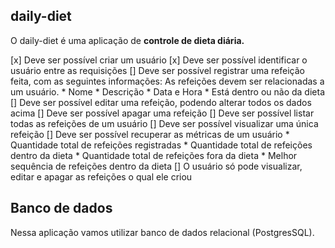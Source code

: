 ## daily-diet
O daily-diet é uma aplicação de **controle de dieta diária.**

[x] Deve ser possível criar um usuário
[x] Deve ser possível identificar o usuário entre as requisições
[] Deve ser possível registrar uma refeição feita, com as seguintes informações:
  As refeições devem ser relacionadas a um usuário.
    * Nome
    * Descrição
    * Data e Hora
    * Está dentro ou não da dieta
[] Deve ser possível editar uma refeição, podendo alterar todos os dados acima
[] Deve ser possível apagar uma refeição
[] Deve ser possível listar todas as refeições de um usuário
[] Deve ser possível visualizar uma única refeição
[] Deve ser possível recuperar as métricas de um usuário
    * Quantidade total de refeições registradas
    * Quantidade total de refeições dentro da dieta
    * Quantidade total de refeições fora da dieta
    * Melhor sequência de refeições dentro da dieta
[] O usuário só pode visualizar, editar e apagar as refeições o qual ele criou


## Banco de dados

Nessa aplicação vamos utilizar banco de dados relacional (PostgresSQL).